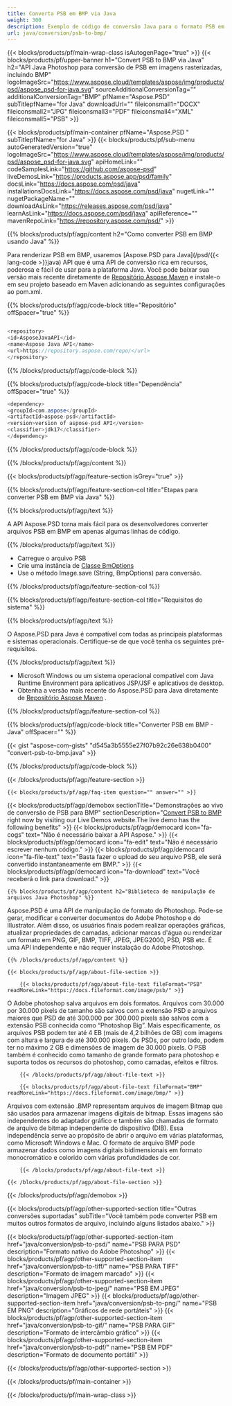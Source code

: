 ```yaml
---
title: Converta PSB em BMP via Java
weight: 300
description: Exemplo de código de conversão Java para o formato PSB em arquivo BMP. Use esse código de exemplo para converter PSB em BMP em qualquer aplicativo baseado em Java para Web ou desktop.
url: java/conversion/psb-to-bmp/
---
```


{{< blocks/products/pf/main-wrap-class isAutogenPage="true" >}}
{{< blocks/products/pf/upper-banner h1="Convert PSB to BMP via Java" h2="API Java Photoshop para conversão de PSB em imagens rasterizadas, incluindo BMP" logoImageSrc="https://www.aspose.cloud/templates/aspose/img/products/psd/aspose_psd-for-java.svg" sourceAdditionalConversionTag="" additionalConversionTag="BMP" pfName="Aspose.PSD" subTitlepfName="for Java" downloadUrl="" fileiconsmall1="DOCX" fileiconsmall2="JPG" fileiconsmall3="PDF" fileiconsmall4="XML" fileiconsmall5="PSB" >}}

{{< blocks/products/pf/main-container pfName="Aspose.PSD " subTitlepfName="for Java" >}}
{{< blocks/products/pf/sub-menu autoGeneratedVersion="true" logoImageSrc="https://www.aspose.cloud/templates/aspose/img/products/psd/aspose_psd-for-java.svg" apiHomeLink="" codeSamplesLink="https://github.com/aspose-psd" liveDemosLink="https://products.aspose.app/psd/family" docsLink="https://docs.aspose.com/psd/java" installationsDocsLink="https://docs.aspose.com/psd/java" nugetLink="" nugetPackageName="" downloadAsLink="https://releases.aspose.com/psd/java" learnAsLink="https://docs.aspose.com/psd/java" apiReference="" mavenRepoLink="https://repository.aspose.com/psd/" >}}

{{% blocks/products/pf/agp/content h2="Como converter PSB em BMP usando Java" %}}

 Para renderizar PSB em BMP, usaremos
 [Aspose.PSD para Java](/psd/{{< lang-code >}}java) 
 API que é uma API de conversão rica em recursos, poderosa e fácil de usar para a plataforma Java. Você pode baixar sua versão mais recente diretamente de
 [Repositório Aspose Maven](https://repository.aspose.com/psd/) 
 e instale-o em seu projeto baseado em Maven adicionando as seguintes configurações ao pom.xml.

{{% blocks/products/pf/agp/code-block title="Repositório" offSpacer="true" %}}

```cs

<repository>
<id>AsposeJavaAPI</id>
<name>Aspose Java API</name>
<url>https://repository.aspose.com/repo/</url>
</repository>

```

{{% /blocks/products/pf/agp/code-block %}}

{{% blocks/products/pf/agp/code-block title="Dependência" offSpacer="true" %}}

```cs
<dependency>
<groupId>com.aspose</groupId>
<artifactId>aspose-psd</artifactId>
<version>version of aspose-psd API</version>
<classifier>jdk17</classifier>
</dependency>

```

{{% /blocks/products/pf/agp/code-block %}}

{{% /blocks/products/pf/agp/content %}}

{{< blocks/products/pf/agp/feature-section isGrey="true" >}}

{{% blocks/products/pf/agp/feature-section-col title="Etapas para converter PSB em BMP via Java" %}}

{{% blocks/products/pf/agp/text %}}

 A API Aspose.PSD torna mais fácil para os desenvolvedores converter arquivos PSB em BMP em apenas algumas linhas de código.

{{% /blocks/products/pf/agp/text %}}

- Carregue o arquivo PSB
- Crie uma instância de [Classe BmOptions](https://apireference.aspose.com/psd/java/com.aspose.psd.imageoptions/BmpOptions)
- Use o método Image.save (String, BmpOptions) para conversão.

{{% /blocks/products/pf/agp/feature-section-col %}}

{{% blocks/products/pf/agp/feature-section-col title="Requisitos do sistema" %}}

{{% blocks/products/pf/agp/text %}}

 O Aspose.PSD para Java é compatível com todas as principais plataformas e sistemas operacionais. Certifique-se de que você tenha os seguintes pré-requisitos.

{{% /blocks/products/pf/agp/text %}}

- Microsoft Windows ou um sistema operacional compatível com Java Runtime Environment para aplicativos JSP/JSF e aplicativos de desktop.
- Obtenha a versão mais recente do Aspose.PSD para Java diretamente de
 [Repositório Aspose Maven](https://repository.aspose.com/psd/)  .

{{% /blocks/products/pf/agp/feature-section-col %}}

{{% blocks/products/pf/agp/code-block title="Converter PSB em BMP - Java" offSpacer="" %}}

{{< gist "aspose-com-gists" "d545a3b5555e27f07b92c26e638b0400" "convert-psb-to-bmp.java" >}}

{{% /blocks/products/pf/agp/code-block %}}

{{< /blocks/products/pf/agp/feature-section >}}

    {{< blocks/products/pf/agp/faq-item question="" answer="" >}}
 

<!-- aboutfile Starts -->

{{< blocks/products/pf/agp/demobox sectionTitle="Demonstrações ao vivo de conversão de PSB para BMP" sectionDescription="[Convert PSB to BMP](https://products.aspose.app/psd/conversion/psb-to-bmp) right now by visiting our Live Demos website.The live demo has the following benefits" >}}
        {{< blocks/products/pf/agp/democard icon="fa-cogs" text="Não é necessário baixar a API Aspose." >}}
        {{< blocks/products/pf/agp/democard icon="fa-edit" text="Não é necessário escrever nenhum código." >}}
        {{< blocks/products/pf/agp/democard icon="fa-file-text" text="Basta fazer o upload do seu arquivo PSB, ele será convertido instantaneamente em BMP." >}}
        {{< blocks/products/pf/agp/democard icon="fa-download" text="Você receberá o link para download." >}}

    {{% blocks/products/pf/agp/content h2="Biblioteca de manipulação de arquivos Java Photoshop" %}}

 Aspose.PSD é uma API de manipulação de formato do Photoshop. Pode-se gerar, modificar e converter documentos do Adobe Photoshop e do Illustrator. Além disso, os usuários finais podem realizar operações gráficas, atualizar propriedades de camadas, adicionar marcas d'água ou renderizar um formato em PNG, GIF, BMP, TIFF, JPEG, JPEG2000, PSD, PSB etc. É uma API independente e não requer instalação do Adobe Photoshop. 



    {{% /blocks/products/pf/agp/content %}}

    {{< blocks/products/pf/agp/about-file-section >}}

        {{< blocks/products/pf/agp/about-file-text fileFormat="PSB" readMoreLink="https://docs.fileformat.com/image/psb/" >}}

O Adobe photoshop salva arquivos em dois formatos. Arquivos com 30.000 por 30.000 pixels de tamanho são salvos com a extensão PSD e arquivos maiores que PSD de até 300.000 por 300.000 pixels são salvos com a extensão PSB conhecida como “Photoshop Big”. Mais especificamente, os arquivos PSB podem ter até 4 EB (mais de 4,2 bilhões de GB) com imagens com altura e largura de até 300.000 pixels. Os PSDs, por outro lado, podem ter no máximo 2 GB e dimensões de imagem de 30.000 pixels. O PSB também é conhecido como tamanho de grande formato para photoshop e suporta todos os recursos do photoshop, como camadas, efeitos e filtros.


        {{< /blocks/products/pf/agp/about-file-text >}}

        {{< blocks/products/pf/agp/about-file-text fileFormat="BMP" readMoreLink="https://docs.fileformat.com/image/bmp/" >}}

Arquivos com extensão .BMP representam arquivos de imagem Bitmap que são usados para armazenar imagens digitais de bitmap. Essas imagens são independentes do adaptador gráfico e também são chamadas de formato de arquivo de bitmap independente do dispositivo (DIB). Essa independência serve ao propósito de abrir o arquivo em várias plataformas, como Microsoft Windows e Mac. O formato de arquivo BMP pode armazenar dados como imagens digitais bidimensionais em formato monocromático e colorido com várias profundidades de cor.


        {{< /blocks/products/pf/agp/about-file-text >}}

    {{< /blocks/products/pf/agp/about-file-section >}}

{{< /blocks/products/pf/agp/demobox >}}

<!-- aboutfile Ends -->

{{< blocks/products/pf/agp/other-supported-section title="Outras conversões suportadas" subTitle="Você também pode converter PSB em muitos outros formatos de arquivo, incluindo alguns listados abaixo." >}}

{{< blocks/products/pf/agp/other-supported-section-item href="java/conversion/psb-to-psd/" name="PSB PARA PSD" description="Formato nativo do Adobe Photoshop" >}}
{{< blocks/products/pf/agp/other-supported-section-item href="java/conversion/psb-to-tiff/" name="PSB PARA TIFF" description="Formato de imagem marcado" >}}
{{< blocks/products/pf/agp/other-supported-section-item href="java/conversion/psb-to-jpeg/" name="PSB EM JPEG" description="Imagem JPEG" >}}
{{< blocks/products/pf/agp/other-supported-section-item href="java/conversion/psb-to-png/" name="PSB EM PNG" description="Gráficos de rede portáteis" >}}
{{< blocks/products/pf/agp/other-supported-section-item href="java/conversion/psb-to-gif/" name="PSB PARA GIF" description="Formato de intercâmbio gráfico" >}}
{{< blocks/products/pf/agp/other-supported-section-item href="java/conversion/psb-to-pdf/" name="PSB EM PDF" description="Formato de documento portátil" >}}

{{< /blocks/products/pf/agp/other-supported-section >}}

{{< /blocks/products/pf/main-container >}}
    
{{< /blocks/products/pf/main-wrap-class >}}
